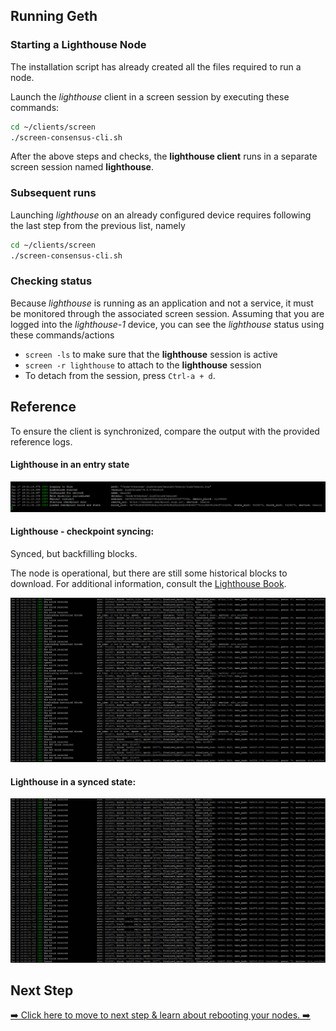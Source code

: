 ## Running Geth

### Starting a Lighthouse Node
The installation script has already created all the files required to run a node.

Launch the _lighthouse_ client in a screen session by executing these commands:
  ```bash
  cd ~/clients/screen
  ./screen-consensus-cli.sh
  ```


After the above steps and checks, the **lighthouse client** runs in a separate screen session named **lighthouse**.

### Subsequent runs

Launching _lighthouse_ on an already configured device requires following the last step from the previous list, namely

```bash
cd ~/clients/screen
./screen-consensus-cli.sh
```

### Checking status

Because _lighthouse_ is running as an application and not a service, it must be monitored through the associated screen session. Assuming that you are logged into the _lighthouse-1_ device, you can see the _lighthouse_ status using these commands/actions

- `screen -ls` to make sure that the **lighthouse** session is active
- `screen -r lighthouse` to attach to the **lighthouse** session
- To detach from the session, press `Ctrl-a + d`.

## Reference

To ensure the client is synchronized, compare the output with the provided reference logs.

#### Lighthouse in an entry state

![Lighthouse synced](./screenshot-lighhouse-begin-sync.png)

#### Lighthouse - checkpoint syncing:

Synced, but backfilling blocks.

The node is operational, but there are still some historical blocks to download. For additional information, consult the [Lighthouse Book](https://lighthouse-book.sigmaprime.io/checkpoint-sync.html#checkpoint-sync).

![Lighthouse synced](./screenshot-lighhouse-backfilling.png)

#### Lighthouse in a synced state:

![Lighthouse synced](./screenshot-lighthouse-synced.png)

## Next Step

[➡️ Click here to move to next step & learn about rebooting your nodes. ➡️](./3a-rebooting-device.md)
